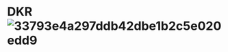 # DKR![33793e4a297ddb42dbe1b2c5e020edd9](https://user-images.githubusercontent.com/97260947/210187399-28f8017a-2310-43c3-9fbc-5bdb18187465.jpg)
